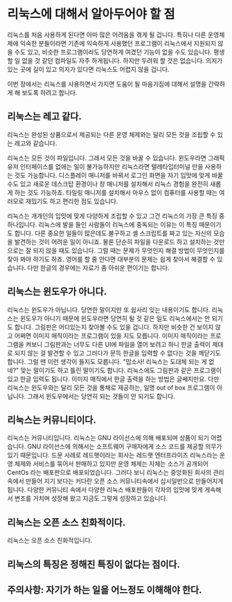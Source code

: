 # 리눅스에 대해서 알아두어야 할 점 

리눅스를 처음 사용하게 된다면 아마 많은 어려움을 겪게 될 겁니다. 특히나 다른 운영체제에 익숙한 분들이라면 기존에 익숙하게 사용했던 프로그램이 리눅스에서 지원되지 않을 수도 있고, 비슷한 프로그램이라도 당연하게 여겼던 기능이 없을 수도 있습니다. 평생 할 일 없을 것 같던 컴파일도 자주 하게됩니다. 하지만 두려워 할 것은 없습니다. 의지가 있는 곳에 길이 있고 의지가 있다면 리눅스도 어렵지 않을 겁니다.

이번 장에서는 리눅스를 사용하면서 가지면 도움이 될 마음가짐에 대해서 설명을 간략하게 해 보도록 하려고 합니다.

## 리눅스는 레고 같다.

리눅스는 완성된 상품으로서 제공되는 다른 운영 체제와는 달리 모든 것을 조립할 수 있는 레고와 같습니다. 

리눅스는 모든 것이 파일입니다. 그래서 모든 것을 바꿀 수 있습니다. 윈도우라면 그래픽 유저 인터페이스를 없애는 일이 불가능하지만 리눅스라면 텔레타입터미널 만을 사용하는 것도 가능합니다. 디스플레이 매니저를 바꿔서 로그인 화면을 자기 입맛에 맞게 바꿀 수도 있고 새로운 데스크탑 환경이나 창 매니저를 설치해서 리눅스 경험을 완전히 새롭게 하는 것도 가능하죠. 타일링 매니저를 설치해서 마우스 없이 컴퓨터를 사용할 때는 여러모로 재밌기도 하고 편리한 점도 있습니다.

리눅스는 개개인의 입맛에 맞게 다양하게 조립할 수 있고 그건 리눅스의 가장 큰 특징 중 하나입니다. 리눅스에 발을 들인 사람들이 리눅스에 중독되는 이유는 이 특징 때문이기도 합니다. 다른 중요한 일들이 많은데도 불구하고 셸 스크립트를 짜고 있는 자신의 모습을 발견하는 것이 어려운 일이 아니죠. 물론 단순히 파일을 다운로드 하고 설치하는 것만으로는 잘 되지 않을 때도 있습니다. 그럴 때는 문제가 무엇인지 해결 방법이 무엇인지를 찾아 봐야 하기도 하죠. 영어를 할 줄 안다면 대부분의 문제는 쉽게 찾아서 해결할 수 있습니다. 다만 한글의 경우에는 자료가 좀 아쉬운 편이기는 합니다.

## 리눅스는 윈도우가 아니다.
리눅스는 윈도우가 아닙니다. 당연한 말이지만 또 쉽사리 잊는 내용이기도 합니다. 리눅스는 윈도우가 아니기 때문에 윈도우라면 당연히 될 것 같은 일도 리눅스에서는 안 되기도 합니다. 그림판은 어디있는지 찾아볼 수도 있을 겁니다. 하지만 비슷한 건 보이지 않고 어쩌면 이미지 매직이라는 프로그램이 있을 지도 모릅니다. 이미지 매직이라는 프로그램을 켜보니 그림판과는 너무도 다른 UI에 파일을 열어 보려고 하니 한글 출력이 제대로 되지 않는 걸 발견할 수 있고 그러다가 문득 한글을 입력할 수 없다는 것을 깨닫기도 합니다. 그럴 땐 이런 생각이 들지도 모릅니다. "맙소사! 리눅스는 도대체 되는 게 없네?" 맞는 말이기도 하고 틀린 말이기도 합니다. 리눅스에도 그림판과 같은 프로그램이 있고 한글 입력도 됩니다. 이미지 매직에서 한글 출력을 하는 방법은 글쎄지만요. 다만 리눅스는 윈도우와는 달리 모든 것을 통채로 제공하는, 일명 out of box 프로그램이 아닙니다. 그래서 윈도우에서는 당연히 되는 것들이 안 되기도 합니다. 

## 리눅스는 커뮤니티이다.
리눅스는 커뮤니티입니다. 리눅스는 GNU 라이선스에 의해 배포되며 상품이 되기 어렵습니다. GNU 라이선스에 의해서는 소프트웨어 구매자에게 소스 코드를 제공할 의무가 있기 때문입니다. 드문 사례로 레드햇이라는 회사는 레드햇 엔터프라이즈 리눅스라는 운영 체제와 서비스를 묶어서 판매하고 있지만 운영 체제는 자체는 소스가 공개되어 CentOs 라는 배포판으로 배포되었습니다. 그러다 보니 리눅스는 중앙화된 회사의 관리속에서 만들어 지기 보다는 커다란 오픈 소스 커뮤니티속에서 십시일반으로 만들어지게 됩니다. 다양한 커뮤니티 속에서 다양한 리눅스 배포판들이 각자의 입맛에 맞게 게속해서 변조를 거치며 성장해 왔고 지금도 그렇게 성장하고 있습니다.

## 리눅스는 오픈 소스 친화적이다.
리눅스는 오픈 소스 친화적입니다. 

## 리눅스의 특징은 정해진 특징이 없다는 점이다.

## 주의사항: 자기가 하는 일을 어느정도 이해해야 한다.
